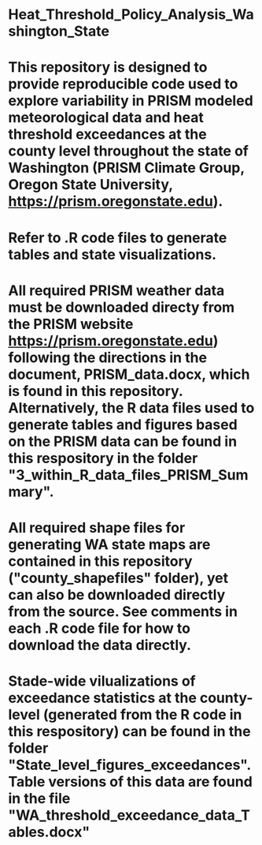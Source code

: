 # Heat_Threshold_Policy_Analysis_Washington_State
# This repository is designed to provide reproducible code used to explore variability in PRISM modeled meteorological data and heat threshold exceedances at the county level throughout the state of Washington (PRISM Climate Group, Oregon State University, https://prism.oregonstate.edu).
# Refer to .R code files to generate tables and state visualizations. 
# All required PRISM weather data must be downloaded directy from the PRISM website https://prism.oregonstate.edu) following the directions in the document, PRISM_data.docx, which is found in this repository. Alternatively, the R data files used to generate tables and figures based on the PRISM data can be found in this respository in the folder "3_within_R_data_files_PRISM_Summary".
# All required shape files for generating WA state maps are contained in this repository ("county_shapefiles" folder), yet can also be downloaded directly from the source. See comments in each .R code file for how to download the data directly.
# Stade-wide vilualizations of exceedance statistics at the county-level (generated from the R code in this respository) can be found in the folder "State_level_figures_exceedances". Table versions of this data are found in the file "WA_threshold_exceedance_data_Tables.docx"

